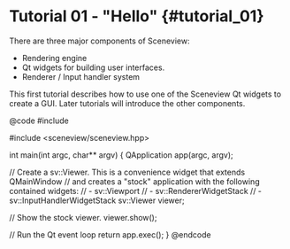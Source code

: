 Tutorial 01 - "Hello" {#tutorial_01}
===========

There are three major components of Sceneview:
- Rendering engine
- Qt widgets for building user interfaces.
- Renderer / Input handler system

This first tutorial describes how to use one of the Sceneview Qt widgets to
create a GUI. Later tutorials will introduce the other components.

@code
#include <QApplication>

#include <sceneview/sceneview.hpp>

int main(int argc, char** argv)
{
  QApplication app(argc, argv);

  // Create a sv::Viewer. This is a convenience widget that extends QMainWindow
  // and creates a "stock" application with the following contained widgets:
  // - sv::Viewport
  // - sv::RendererWidgetStack
  // - sv::InputHandlerWidgetStack
  sv::Viewer viewer;

  // Show the stock viewer.
  viewer.show();

  // Run the Qt event loop
  return app.exec();
}
@endcode
